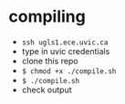 # compiling

- `ssh ugls1.ece.uvic.ca`
- type in uvic credentials
- clone this repo
- `$ chmod +x ./compile.sh`
- `$ ./compile.sh`
- check output
